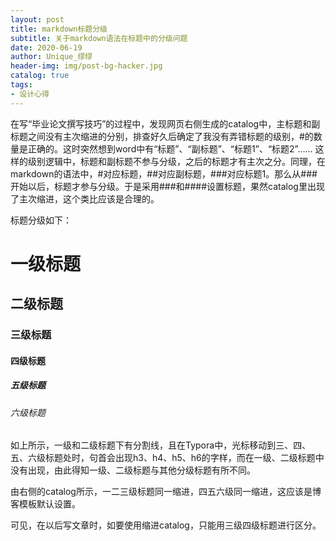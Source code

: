 ```yaml
---
layout: post
title: markdown标题分级
subtitle: 关于markdown语法在标题中的分级问题
date: 2020-06-19
author: Unique_缪缪
header-img: img/post-bg-hacker.jpg
catalog: true
tags:
- 设计心得
---
```

在写“毕业论文撰写技巧”的过程中，发现网页右侧生成的catalog中，主标题和副标题之间没有主次缩进的分别，排查好久后确定了我没有弄错标题的级别，#的数量是正确的。这时突然想到word中有“标题”、“副标题”、“标题1”、“标题2”…… 这样的级别逻辑中，标题和副标题不参与分级，之后的标题才有主次之分。同理，在markdown的语法中，#对应标题，##对应副标题，###对应标题1。那么从###开始以后，标题才参与分级。于是采用###和####设置标题，果然catalog里出现了主次缩进，这个类比应该是合理的。

标题分级如下：

# 一级标题

## 二级标题

### 三级标题

#### 四级标题

##### 五级标题

###### 六级标题

如上所示，一级和二级标题下有分割线，且在Typora中，光标移动到三、四、五、六级标题处时，句首会出现h3、h4、h5、h6的字样，而在一级、二级标题中没有出现，由此得知一级、二级标题与其他分级标题有所不同。

由右侧的catalog所示，一二三级标题同一缩进，四五六级同一缩进，这应该是博客模板默认设置。

可见，在以后写文章时，如要使用缩进catalog，只能用三级四级标题进行区分。


